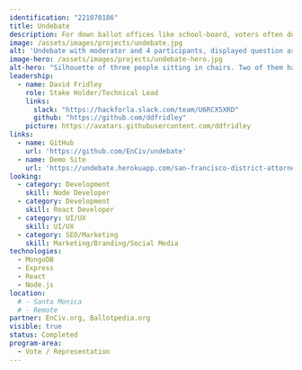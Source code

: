 ```yaml
---
identification: "221070186"
title: Undebate
description: For down ballot offices like school-board, voters often don’t know the candidates, so they skip it. With declining media attention, candidates for these offices have a hard time being heard by voters. But electing good people is important!<br /><br /> Undebates are automated online video Q&A so candidates can be heard, and voters can quickly decide - for every candidate, for every election, across the US.
image: /assets/images/projects/undebate.jpg
alt: 'Undebate with moderator and 4 participants, displayed question as "Why are you running for office?".'
image-hero: /assets/images/projects/undebate-hero.jpg
alt-hero: "Silhouette of three people sitting in chairs. Two of them have empty speach bubbles over their heads."
leadership:
  - name: David Fridley
    role: Stake Holder/Technical Lead
    links:
      slack: "https://hackforla.slack.com/team/U6RCX5XRD"
      github: "https://github.com/ddfridley"
    picture: https://avatars.githubusercontent.com/ddfridley
links:
  - name: GitHub
    url: 'https://github.com/EnCiv/undebate'
  - name: Demo Site
    url: 'https://undebate.herokuapp.com/san-francisco-district-attorney'
looking:
  - category: Development
    skill: Node Developer
  - category: Development
    skill: React Developer
  - category: UI/UX
    skill: UI/UX
  - category: SEO/Marketing
    skill: Marketing/Branding/Social Media
technologies:
  - MongoDB
  - Express
  - React
  - Node.js
location:
  # - Santa Monica
  # - Remote
partner: EnCiv.org, Ballotpedia.org
visible: true
status: Completed
program-area: 
  - Vote / Representation
---
```

